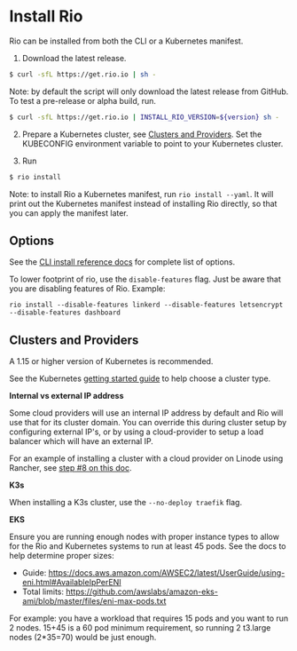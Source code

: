 # Install Rio

Rio can be installed from both the CLI or a Kubernetes manifest.

1. Download the latest release. 

```bash
$ curl -sfL https://get.rio.io | sh - 
```

Note: by default the script will only download the latest release from GitHub. To test a pre-release or alpha build, run.

```bash
$ curl -sfL https://get.rio.io | INSTALL_RIO_VERSION=${version} sh - 
```

2. Prepare a Kubernetes cluster, see [Clusters and Providers](#clusters-and-providers). Set the KUBECONFIG environment variable to point to your Kubernetes cluster.

3. Run 

```bash
$ rio install
```

Note: to install Rio a Kubernetes manifest, run `rio install --yaml`. It will print out the Kubernetes manifest instead of 
installing Rio directly, so that you can apply the manifest later.

## Options

See the [CLI install reference docs](cli-reference.md#install) for complete list of options.

To lower footprint of rio, use the `disable-features` flag. Just be aware that you are disabling features of Rio. Example:

```shell script
rio install --disable-features linkerd --disable-features letsencrypt --disable-features dashboard
```

## Clusters and Providers

A 1.15 or higher version of Kubernetes is recommended.

See the Kubernetes [getting started guide](https://kubernetes.io/docs/setup/) to help choose a cluster type.

**Internal vs external IP address**

Some cloud providers will use an internal IP address by default and Rio will use that for its cluster domain.
You can override this during cluster setup by configuring external IP's, or by using a cloud-provider to setup a load balancer which will have an external IP.

For an example of installing a cluster with a cloud provider on Linode using Rancher, see [step #8 on this doc](https://www.linode.com/docs/kubernetes/how-to-deploy-kubernetes-on-linode-with-rancher-2-x/#provision-a-cluster).

**K3s**

When installing a K3s cluster, use the `--no-deploy traefik` flag.

**EKS**

Ensure you are running enough nodes with proper instance types to allow for the Rio and Kubernetes systems to run at least 45 pods.
See the docs to help determine proper sizes:

* Guide: https://docs.aws.amazon.com/AWSEC2/latest/UserGuide/using-eni.html#AvailableIpPerENI
* Total limits: https://github.com/awslabs/amazon-eks-ami/blob/master/files/eni-max-pods.txt

For example: you have a workload that requires 15 pods and you want to run 2 nodes.
15+45 is a 60 pod minimum requirement, so running 2 t3.large nodes (2*35=70) would be just enough.
